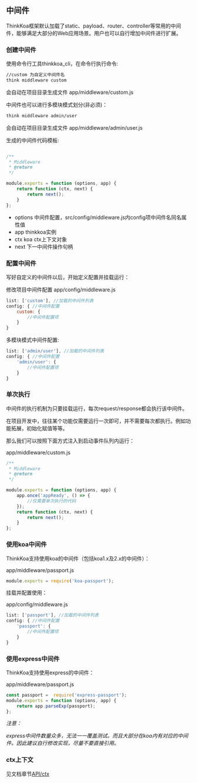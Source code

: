 ## 中间件

ThinkKoa框架默认加载了static、payload、router、controller等常用的中间件，能够满足大部分的Web应用场景。用户也可以自行增加中间件进行扩展。

### 创建中间件

使用命令行工具thinkkoa_cli，在命令行执行命令:

```bash
//custom 为自定义中间件名
think middleware custom
```
会自动在项目目录生成文件 app/middleware/custom.js

中间件也可以进行多模块模式划分(非必须)：

```bash
think middleware admin/user
```
会自动在项目目录生成文件 app/middleware/admin/user.js

生成的中间件代码模板: 

```js

/**
 * Middleware
 * @return
 */

module.exports = function (options, app) {
    return function (ctx, next) {
        return next();
    }
};
```
* options 中间件配置，src/config/middleware.js内config项中间件名同名属性值
* app thinkkoa实例
* ctx koa ctx上下文对象
* next 下一中间件操作句柄


### 配置中间件
写好自定义的中间件以后，开始定义配置并挂载运行：

修改项目中间件配置 app/config/middleware.js

```js
list: ['custom'], //加载的中间件列表
config: { //中间件配置 
	custom: {
		//中间件配置项
	}
}

```
多模块模式中间件配置: 

```js
list: ['admin/user'], //加载的中间件列表
config: { //中间件配置 
	'admin/user': {
		//中间件配置项
	}
}

```

### 单次执行
中间件的执行机制为只要挂载运行，每次request/response都会执行该中间件。

在项目开发中，往往某个功能仅需要运行一次即可，并不需要每次都执行。例如功能拓展，初始化赋值等等。

那么我们可以按照下面方式注入到启动事件队列内运行：

app/middleware/custom.js

```js
/**
 * Middleware
 * @return
 */

module.exports = function (options, app) {
    app.once('appReady', () => {
        //仅需要单次执行的代码
    });
    return function (ctx, next) {
        return next();
    }
};

```

### 使用koa中间件

ThinkKoa支持使用koa的中间件（包括koa1.x及2.x的中间件）：

app/middleware/passport.js

```js
module.exports = require('koa-passport');

```
挂载并配置使用： 

app/config/middleware.js

```js
list: ['passport'], //加载的中间件列表
config: { //中间件配置 
	'passport': {
		//中间件配置项
	}
}
```

### 使用express中间件

ThinkKoa支持使用express的中间件：

app/middleware/passport.js

```js
const passport =  require('express-passport');
module.exports = function (options, app) {
    return app.parseExp(passport);
};

```

*注意：*

*express中间件数量众多，无法一一覆盖测试。而且大部分在koa内有对应的中间件。因此建议自行修改实现，尽量不要直接引用。*

### ctx上下文
见文档章节[API/ctx](/doc/think_ctx.jhtml)
